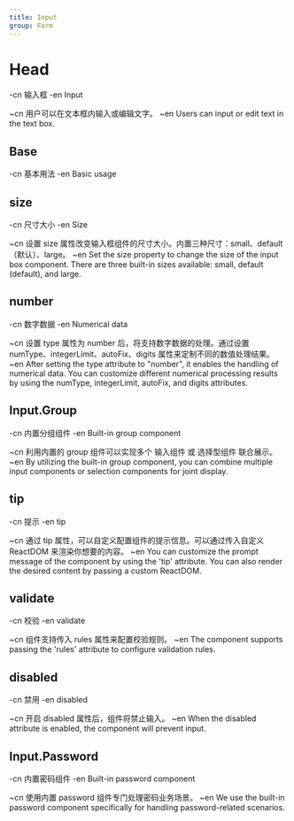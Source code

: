 ```yaml
---
title: Input
group: Form
---
```


# Head

-cn 输入框
-en Input

~cn 用户可以在文本框内输入或编辑文字。
~en Users can input or edit text in the text box.

## Base

-cn 基本用法
-en Basic usage

<code src="./__example__/s-001-base.tsx"></code>

## size

-cn 尺寸大小
-en Size

~cn 设置 size 属性改变输入框组件的尺寸大小。内置三种尺寸：small、default（默认）、large。
~en Set the size property to change the size of the input box component. There are three built-in sizes available: small, default (default), and large.

<code src="./__example__/s-002-size.tsx"></code>

## number

-cn 数字数据
-en Numerical data

~cn 设置 type 属性为 number 后，将支持数字数据的处理。通过设置 numType、integerLimit、autoFix、digits 属性来定制不同的数值处理结果。
~en After setting the type attribute to "number", it enables the handling of numerical data. You can customize different numerical processing results by using the numType, integerLimit, autoFix, and digits attributes.

<code src="./__example__/s-003-number.tsx"></code>

## Input.Group

-cn 内置分组组件
-en Built-in group component

~cn 利用内置的 group 组件可以实现多个 输入组件 或 选择型组件 联合展示。
~en By utilizing the built-in group component, you can combine multiple input components or selection components for joint display.

<code src="./__example__/s-004-group.tsx"></code>

## tip

-cn 提示
-en tip

~cn 通过 tip 属性，可以自定义配置组件的提示信息。可以通过传入自定义 ReactDOM 来渲染你想要的内容。
~en You can customize the prompt message of the component by using the 'tip' attribute. You can also render the desired content by passing a custom ReactDOM.

<code src="./__example__/s-005-tip.tsx"></code>

## validate

-cn 校验
-en validate

~cn 组件支持传入 rules 属性来配置校验规则。
~en The component supports passing the 'rules' attribute to configure validation rules.

<code src="./__example__/s-006-validate.tsx"></code>

## disabled

-cn 禁用
-en disabled

~cn 开启 disabled 属性后，组件将禁止输入。
~en When the disabled attribute is enabled, the component will prevent input.

<code src="./__example__/s-007-disabled.tsx"></code>

## Input.Password

-cn 内置密码组件
-en Built-in password component

~cn 使用内置 password 组件专门处理密码业务场景。
~en We use the built-in password component specifically for handling password-related scenarios.

<code src="./__example__/s-008-password.tsx"></code>
